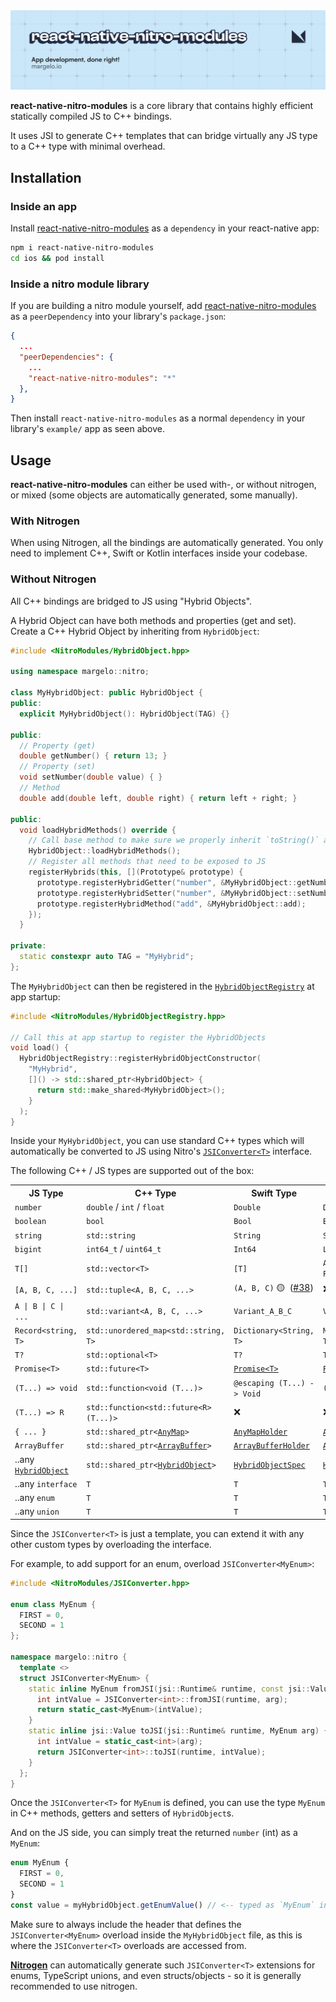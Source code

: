 <a href="https://margelo.io">
  <picture>
    <source media="(prefers-color-scheme: dark)" srcset="../../docs/static/img/banner-react-native-nitro-modules-dark.png" />
    <source media="(prefers-color-scheme: light)" srcset="../../docs/static/img/banner-react-native-nitro-modules-light.png" />
    <img alt="Nitrogen" src="../../docs/static/img/banner-react-native-nitro-modules-light.png" />
  </picture>
</a>

<br />

**react-native-nitro-modules** is a core library that contains highly efficient statically compiled JS to C++ bindings.

It uses JSI to generate C++ templates that can bridge virtually any JS type to a C++ type with minimal overhead.

## Installation

### Inside an app

Install [react-native-nitro-modules](https://npmjs.org/react-native-nitro-modules) as a `dependency` in your react-native app:
```sh
npm i react-native-nitro-modules
cd ios && pod install
```

### Inside a nitro module library

If you are building a nitro module yourself, add [react-native-nitro-modules](https://npmjs.org/react-native-nitro-modules) as a `peerDependency` into your library's `package.json`:

```json
{
  ...
  "peerDependencies": {
    ...
    "react-native-nitro-modules": "*"
  },
}
```

Then install `react-native-nitro-modules` as a normal `dependency` in your library's `example/` app as seen above.

## Usage

**react-native-nitro-modules** can either be used with-, or without nitrogen, or mixed (some objects are automatically generated, some manually).

### With Nitrogen

When using Nitrogen, all the bindings are automatically generated. You only need to implement C++, Swift or Kotlin interfaces inside your codebase.

### Without Nitrogen

All C++ bindings are bridged to JS using "Hybrid Objects".

A Hybrid Object can have both methods and properties (get and set).
Create a C++ Hybrid Object by inheriting from `HybridObject`:

```cpp
#include <NitroModules/HybridObject.hpp>

using namespace margelo::nitro;

class MyHybridObject: public HybridObject {
public:
  explicit MyHybridObject(): HybridObject(TAG) {}

public:
  // Property (get)
  double getNumber() { return 13; }
  // Property (set)
  void setNumber(double value) { }
  // Method
  double add(double left, double right) { return left + right; }

public:
  void loadHybridMethods() override {
    // Call base method to make sure we properly inherit `toString()` and `equals()`
    HybridObject::loadHybridMethods();
    // Register all methods that need to be exposed to JS
    registerHybrids(this, [](Prototype& prototype) {
      prototype.registerHybridGetter("number", &MyHybridObject::getNumber);
      prototype.registerHybridSetter("number", &MyHybridObject::setNumber);
      prototype.registerHybridMethod("add", &MyHybridObject::add);
    });
  }

private:
  static constexpr auto TAG = "MyHybrid";
};
```

The `MyHybridObject` can then be registered in the [`HybridObjectRegistry`](./cpp/registry/HybridObjectRegistry.hpp) at app startup:

```cpp
#include <NitroModules/HybridObjectRegistry.hpp>

// Call this at app startup to register the HybridObjects
void load() {
  HybridObjectRegistry::registerHybridObjectConstructor(
    "MyHybrid",
    []() -> std::shared_ptr<HybridObject> {
      return std::make_shared<MyHybridObject>();
    }
  );
}
```

Inside your `MyHybridObject`, you can use standard C++ types which will automatically be converted to JS using Nitro's [`JSIConverter<T>`](./cpp/jsi/JSIConverter.hpp) interface.

The following C++ / JS types are supported out of the box:

<table>
  <tr>
    <th>JS Type</th>
    <th>C++ Type</th>
    <th>Swift Type</th>
    <th>Kotlin Type</th>
  </tr>

  <tr>
    <td><code>number</code></td>
    <td><code>double</code> / <code>int</code> / <code>float</code></td>
    <td><code>Double</code></td>
    <td><code>Double</code></td>
  </tr>
  <tr>
    <td><code>boolean</code></td>
    <td><code>bool</code></td>
    <td><code>Bool</code></td>
    <td><code>Boolean</code></td>
  </tr>
  <tr>
    <td><code>string</code></td>
    <td><code>std::string</code></td>
    <td><code>String</code></td>
    <td><code>String</code></td>
  </tr>
  <tr>
    <td><code>bigint</code></td>
    <td><code>int64_t</code> / <code>uint64_t</code></td>
    <td><code>Int64</code></td>
    <td><code>Long</code></td>
  </tr>
  <tr>
    <td><code>T[]</code></td>
    <td><code>std::vector&lt;T&gt;</code></td>
    <td><code>[T]</code></td>
    <td><code>Array&lt;T&gt;</code> / <code>PrimitiveArray</code></td>
  </tr>
  <tr>
    <td><code>[A, B, C, ...]</code></td>
    <td><code>std::tuple&lt;A, B, C, ...&gt;</code></td>
    <td><code>(A, B, C)</code> 🟡  (<a href="https://github.com/mrousavy/nitro/issues/38">#38</a>)</td>
    <td>❌</td>
  </tr>
  <tr>
    <td><code>A | B | C | ...</code></td>
    <td><code>std::variant&lt;A, B, C, ...&gt;</code></td>
    <td><code>Variant_A_B_C</code></td>
    <td><code>Variant_A_B_C</code></td>
  </tr>
  <tr>
    <td><code>Record&lt;string, T&gt;</code></td>
    <td><code>std::unordered_map&lt;std::string, T&gt;</code></td>
    <td><code>Dictionary&lt;String, T&gt;</code></td>
    <td><code>Map&lt;std::string, T&gt;</code></td>
  </tr>
  <tr>
    <td><code>T?</code></td>
    <td><code>std::optional&lt;T&gt;</code></td>
    <td><code>T?</code></td>
    <td><code>T?</code></td>
  </tr>
  <tr>
    <td><code>Promise&lt;T&gt;</code></td>
    <td><code>std::future&lt;T&gt;</code></td>
    <td><code><a href="./ios/core/Promise.swift">Promise&lt;T&gt;</a></code></td>
    <td><code><a href="./android/src/main/java/com/margelo/nitro/core/Promise.kt">Promise&lt;T&gt;</a></code></td>
  </tr>
  <tr>
    <td><code>(T...) =&gt; void</code></td>
    <td><code>std::function&lt;void (T...)&gt;</code></td>
    <td><code>@escaping (T...) -&gt; Void</code></td>
    <td><code>(T...) -&gt; Unit</code></td>
  </tr>
  <tr>
    <td><code>(T...) =&gt; R</code></td>
    <td><code>std::function&lt;std::future&lt;R&gt; (T...)&gt;</code></td>
    <td>❌</td>
    <td>❌</td>
  </tr>
  <tr>
    <td><code>{ ... }</code></td>
    <td><code>std::shared_ptr&lt;<a href="./cpp/core/AnyMap.hpp">AnyMap</a>&gt;</code></td>
    <td><code><a href="./ios/core/AnyMapHolder.swift">AnyMapHolder</a></code></td>
    <td><code><a href="./android/src/main/java/com/margelo/nitro/core/AnyMap.kt">AnyMap</a></code></td>
  </tr>
  <tr>
    <td><code>ArrayBuffer</code></td>
    <td><code>std::shared_ptr&lt;<a href="./cpp/core/ArrayBuffer.hpp">ArrayBuffer</a>&gt;</code></td>
    <td><code><a href="./ios/core/ArrayBufferHolder.swift">ArrayBufferHolder</a></code></td>
    <td><code><a href="./android/src/main/java/com/margelo/nitro/core/ArrayBuffer.kt">ArrayBuffer</a></code></td>
  </tr>
  <tr>
    <td>..any <code><a href="./src/HybridObject.ts">HybridObject</a></code></td>
    <td><code>std::shared_ptr&lt;<a href="./cpp/core/HybridObject.hpp">HybridObject</a>&gt;</code></td>
    <td><code><a href="./ios/core/HybridObjectSpec.swift">HybridObjectSpec</a></code></td>
    <td><code><a href="./android/core/HybridObject.kt">HybridObject</a></code></td>
  </tr>
  <tr>
    <td>..any <code>interface</code></td>
    <td><code>T</code></td>
    <td><code>T</code></td>
    <td><code>T</code></td>
  </tr>
  <tr>
    <td>..any <code>enum</code></td>
    <td><code>T</code></td>
    <td><code>T</code></td>
    <td><code>T</code></td>
  </tr>
  <tr>
    <td>..any <code>union</code></td>
    <td><code>T</code></td>
    <td><code>T</code></td>
    <td><code>T</code></td>
  </tr>
</table>


Since the `JSIConverter<T>` is just a template, you can extend it with any other custom types by overloading the interface.

For example, to add support for an enum, overload `JSIConverter<MyEnum>`:

```cpp
#include <NitroModules/JSIConverter.hpp>

enum class MyEnum {
  FIRST = 0,
  SECOND = 1
};

namespace margelo::nitro {
  template <>
  struct JSIConverter<MyEnum> {
    static inline MyEnum fromJSI(jsi::Runtime& runtime, const jsi::Value& arg) {
      int intValue = JSIConverter<int>::fromJSI(runtime, arg);
      return static_cast<MyEnum>(intValue);
    }
    static inline jsi::Value toJSI(jsi::Runtime& runtime, MyEnum arg) {
      int intValue = static_cast<int>(arg);
      return JSIConverter<int>::toJSI(runtime, intValue);
    }
  };
}
```

Once the `JSIConverter<T>` for `MyEnum` is defined, you can use the type `MyEnum` in C++ methods, getters and setters of `HybridObject`s.

And on the JS side, you can simply treat the returned `number` (int) as a `MyEnum`:

```js
enum MyEnum {
  FIRST = 0,
  SECOND = 1
}
const value = myHybridObject.getEnumValue() // <-- typed as `MyEnum` instead of `number`
```

Make sure to always include the header that defines the `JSIConverter<MyEnum>` overload inside the `MyHybridObject` file, as this is where the `JSIConverter<T>` overloads are accessed from.

[**Nitrogen**](../nitrogen/) can automatically generate such `JSIConverter<T>` extensions for enums, TypeScript unions, and even structs/objects - so it is generally recommended to use nitrogen.
